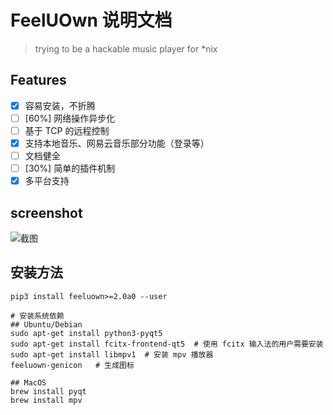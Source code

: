# FeelUOwn 说明文档

> trying to be a hackable music player for \*nix

## Features

- [x] 容易安装，不折腾
- [ ] [60%] 网络操作异步化
- [ ] 基于 TCP 的远程控制
- [x] 支持本地音乐、网易云音乐部分功能（登录等）
- [ ] 文档健全
- [ ] [30%] 简单的插件机制
- [x] 多平台支持

## screenshot
![截图](https://user-images.githubusercontent.com/4962134/41827460-2a38b370-7862-11e8-9195-24dd3987c4b3.png)

## 安装方法

```
pip3 install feeluown>=2.0a0 --user

# 安装系统依赖
## Ubuntu/Debian
sudo apt-get install python3-pyqt5
sudo apt-get install fcitx-frontend-qt5  # 使用 fcitx 输入法的用户需要安装
sudo apt-get install libmpv1  # 安装 mpv 播放器
feeluown-genicon   # 生成图标

## MacOS
brew install pyqt
brew install mpv
```
